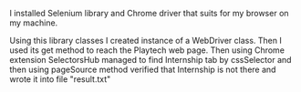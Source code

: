 I installed Selenium library and Chrome driver 
that suits for my browser on my machine.

Using this library classes I created instance of a WebDriver class.
Then I used its get method to reach the Playtech web page.
Then using Chrome extension SelectorsHub managed to find Internship tab by cssSelector 
and then using pageSource method verified that Internship is not there and wrote it into file "result.txt"